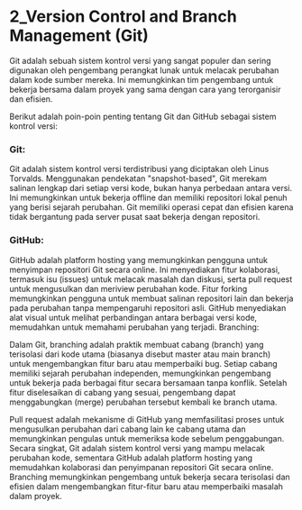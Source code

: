 # 2_Version Control and Branch Management (Git)

Git adalah sebuah sistem kontrol versi yang sangat populer dan sering digunakan oleh pengembang perangkat lunak untuk melacak perubahan dalam kode sumber mereka. Ini memungkinkan tim pengembang untuk bekerja bersama dalam proyek yang sama dengan cara yang terorganisir dan efisien.

Berikut adalah poin-poin penting tentang Git dan GitHub sebagai sistem kontrol versi:

### Git:
Git adalah sistem kontrol versi terdistribusi yang diciptakan oleh Linus Torvalds.
Menggunakan pendekatan "snapshot-based", Git merekam salinan lengkap dari setiap versi kode, bukan hanya perbedaan antara versi.
Ini memungkinkan untuk bekerja offline dan memiliki repositori lokal penuh yang berisi sejarah perubahan.
Git memiliki operasi cepat dan efisien karena tidak bergantung pada server pusat saat bekerja dengan repositori.


### GitHub:
GitHub adalah platform hosting yang memungkinkan pengguna untuk menyimpan repositori Git secara online.
Ini menyediakan fitur kolaborasi, termasuk isu (issues) untuk melacak masalah dan diskusi, serta pull request untuk mengusulkan dan meriview perubahan kode.
Fitur forking memungkinkan pengguna untuk membuat salinan repositori lain dan bekerja pada perubahan tanpa mempengaruhi repositori asli.
GitHub menyediakan alat visual untuk melihat perbandingan antara berbagai versi kode, memudahkan untuk memahami perubahan yang terjadi.
Branching:

Dalam Git, branching adalah praktik membuat cabang (branch) yang terisolasi dari kode utama (biasanya disebut master atau main branch) untuk mengembangkan fitur baru atau memperbaiki bug.
Setiap cabang memiliki sejarah perubahan independen, memungkinkan pengembang untuk bekerja pada berbagai fitur secara bersamaan tanpa konflik.
Setelah fitur diselesaikan di cabang yang sesuai, pengembang dapat menggabungkan (merge) perubahan tersebut kembali ke branch utama.

Pull request adalah mekanisme di GitHub yang memfasilitasi proses untuk mengusulkan perubahan dari cabang lain ke cabang utama dan memungkinkan pengulas untuk memeriksa kode sebelum penggabungan.
Secara singkat, Git adalah sistem kontrol versi yang mampu melacak perubahan kode, sementara GitHub adalah platform hosting yang memudahkan kolaborasi dan penyimpanan repositori Git secara online. Branching memungkinkan pengembang untuk bekerja secara terisolasi dan efisien dalam mengembangkan fitur-fitur baru atau memperbaiki masalah dalam proyek.
